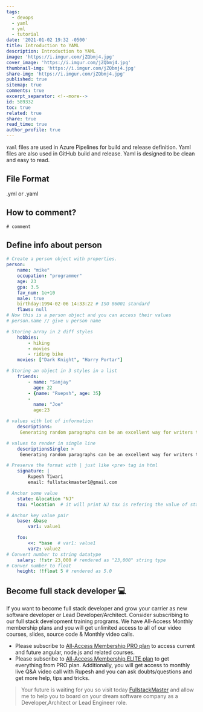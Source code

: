 ```yaml
---
tags:
  - devops
  - yaml
  - yml
  - tutorial
date: '2021-01-02 19:32 -0500'
title: Introduction to YAML
description: Introduction to YAML
image: 'https://i.imgur.com/jZQbmj4.jpg'
cover_image: 'https://i.imgur.com/jZQbmj4.jpg'
thumbnail-img: 'https://i.imgur.com/jZQbmj4.jpg'
share-img: 'https://i.imgur.com/jZQbmj4.jpg'
published: true
sitemap: true
comments: true
excerpt_separator: <!--more-->
id: 589332
toc: true
related: true
share: true
read_time: true
author_profile: true
---
```


`Yaml` files are used in Azure Pipelines for build and release definition. Yaml
files are also used in GitHub build and release. Yaml is designed to be clean
and easy to read.

## File Format

.yml or .yaml

## How to comment?

`# comment`

## Define info about person

```yaml
# Create a person object with properties.
person:
    name: "mike"
    occupation: "programmer"
    age: 23
    gpa: 3.5
    fav_num: 1e+10
    male: true
    birthday:1994-02-06 14:33:22 # ISO 86001 standard
    flaws: null
# Now this is a person object and you can access their values
# person.name // give u person name

# Storing array in 2 diff styles
    hobbies:
        - hiking
        - movies
        - riding bike
    movies: ["Dark Knight", "Harry Portar"]

# Storing an object in 3 styles in a list
    friends:
        - name: "Sanjay"
          age: 22
        - {name: "Ruepsh", age: 35}
        -
          name: "Joe"
          age:23

# values with lot of information
    descriptions:
     Generating random paragraphs can be an excellent way for writers to          get their creative flow going at the beginning of the day. The writer        has no idea what topic the random paragraph will be about when it            appears.This forces the writer to use creativity to complete one              of three common writing challenges.

# values to render in single line
    descriptionsSingle: >
     Generating random paragraphs can be an excellent way for writers to get      their creative flow going at the beginning of the day. The writer has no      idea what topic the random paragraph will be about when it appears. This      forces the writer to use creativity to complete one of three common          writing challenges.

# Preserve the format with | just like <pre> tag in html
    signature: |
        Rupesh Tiwari
        email: fullstackmaster1@gmail.com

# Anchor some value
    state: &location "NJ"
    tax: *location  # it will print NJ tax is refering the value of state

# Anchor key value pair
    base: &base
        var1: value1

    foo:
        <<: *base  # var1: value1
        var2: value2
# Convert number to string datatype
    salary: !!str 23,000 # rendered as "23,000" string type
# Conver number to float
    height: !!float 5 # rendered as 5.0

```

## Become full stack developer 💻

If you want to become full stack developer and grow your carrier as new software
developer or Lead Developer/Architect. Consider subscribing to our full stack
development training programs. We have All-Access Monthly membership plans and
you will get unlimited access to all of our video courses, slides, source code &
Monthly video calls.

- Please subscribe to
  [All-Access Membership PRO plan](https://www.fullstackmaster.net/pro) to
  access current and future angular, node.js and related courses.
- Please subscribe to
  [All-Access Membership ELITE plan](https://www.fullstackmaster.net/elite) to
  get everything from PRO plan. Additionally, you will get access to monthly
  live Q&A video call with Rupesh and you can ask doubts/questions and get more
  help, tips and tricks.

> Your future is waiting for you so visit today
> [FullstackMaster](www.fullstackmaster.net) and allow me to help you to board
> on your dream software company as a Developer,Architect or Lead Engineer role.
